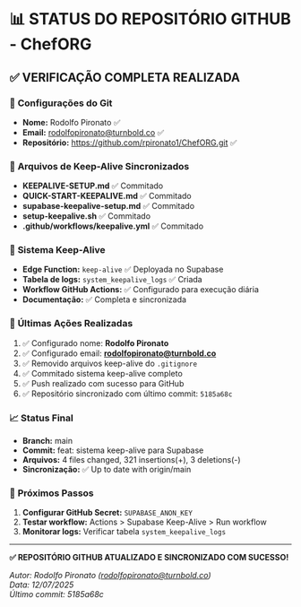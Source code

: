 # 📊 STATUS DO REPOSITÓRIO GITHUB - ChefORG

## ✅ **VERIFICAÇÃO COMPLETA REALIZADA**

### 🔧 **Configurações do Git**
- **Nome:** Rodolfo Pironato ✅
- **Email:** rodolfopironato@turnbold.co ✅
- **Repositório:** https://github.com/rpironato1/ChefORG.git ✅

### 📁 **Arquivos de Keep-Alive Sincronizados**
- **KEEPALIVE-SETUP.md** ✅ Commitado
- **QUICK-START-KEEPALIVE.md** ✅ Commitado  
- **supabase-keepalive-setup.md** ✅ Commitado
- **setup-keepalive.sh** ✅ Commitado
- **.github/workflows/keepalive.yml** ✅ Commitado

### 🎯 **Sistema Keep-Alive**
- **Edge Function:** `keep-alive` ✅ Deployada no Supabase
- **Tabela de logs:** `system_keepalive_logs` ✅ Criada
- **Workflow GitHub Actions:** ✅ Configurado para execução diária
- **Documentação:** ✅ Completa e sincronizada

### 🔄 **Últimas Ações Realizadas**
1. ✅ Configurado nome: **Rodolfo Pironato**
2. ✅ Configurado email: **rodolfopironato@turnbold.co**
3. ✅ Removido arquivos keep-alive do `.gitignore`
4. ✅ Commitado sistema keep-alive completo
5. ✅ Push realizado com sucesso para GitHub
6. ✅ Repositório sincronizado com último commit: `5185a68c`

### 📈 **Status Final**
- **Branch:** main
- **Commit:** feat: sistema keep-alive para Supabase
- **Arquivos:** 4 files changed, 321 insertions(+), 3 deletions(-)
- **Sincronização:** ✅ Up to date with origin/main

### 🎉 **Próximos Passos**
1. **Configurar GitHub Secret:** `SUPABASE_ANON_KEY`
2. **Testar workflow:** Actions > Supabase Keep-Alive > Run workflow
3. **Monitorar logs:** Verificar tabela `system_keepalive_logs`

---

**✅ REPOSITÓRIO GITHUB ATUALIZADO E SINCRONIZADO COM SUCESSO!**

*Autor: Rodolfo Pironato (rodolfopironato@turnbold.co)*  
*Data: 12/07/2025*  
*Último commit: 5185a68c* 